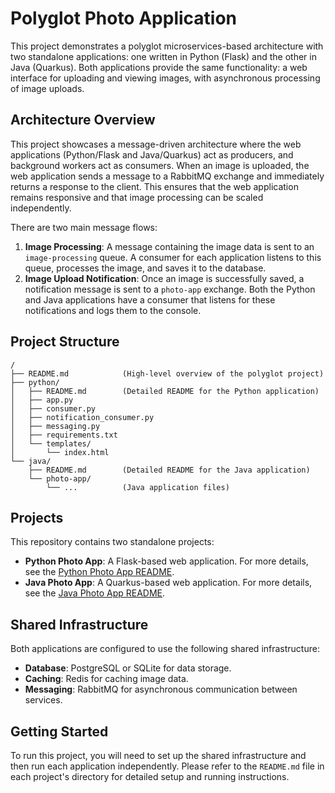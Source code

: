 # Polyglot Photo Application

This project demonstrates a polyglot microservices-based architecture with two standalone applications: one written in Python (Flask) and the other in Java (Quarkus). Both applications provide the same functionality: a web interface for uploading and viewing images, with asynchronous processing of image uploads.

## Architecture Overview

This project showcases a message-driven architecture where the web applications (Python/Flask and Java/Quarkus) act as producers, and background workers act as consumers. When an image is uploaded, the web application sends a message to a RabbitMQ exchange and immediately returns a response to the client. This ensures that the web application remains responsive and that image processing can be scaled independently.

There are two main message flows:

1.  **Image Processing**: A message containing the image data is sent to an `image-processing` queue. A consumer for each application listens to this queue, processes the image, and saves it to the database.
2.  **Image Upload Notification**: Once an image is successfully saved, a notification message is sent to a `photo-app` exchange. Both the Python and Java applications have a consumer that listens for these notifications and logs them to the console.

## Project Structure

```
/
├── README.md            (High-level overview of the polyglot project)
├── python/
│   ├── README.md        (Detailed README for the Python application)
│   ├── app.py
│   ├── consumer.py
│   ├── notification_consumer.py
│   ├── messaging.py
│   ├── requirements.txt
│   └── templates/
│       └── index.html
└── java/
    ├── README.md        (Detailed README for the Java application)
    └── photo-app/
        └── ...          (Java application files)
```

## Projects

This repository contains two standalone projects:

-   **Python Photo App**: A Flask-based web application. For more details, see the [Python Photo App README](python/README.md).
-   **Java Photo App**: A Quarkus-based web application. For more details, see the [Java Photo App README](java/README.md).

## Shared Infrastructure

Both applications are configured to use the following shared infrastructure:

-   **Database**: PostgreSQL or SQLite for data storage.
-   **Caching**: Redis for caching image data.
-   **Messaging**: RabbitMQ for asynchronous communication between services.

## Getting Started

To run this project, you will need to set up the shared infrastructure and then run each application independently. Please refer to the `README.md` file in each project's directory for detailed setup and running instructions.